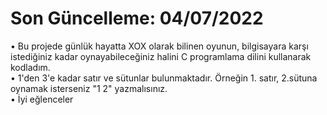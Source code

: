# Son Güncelleme: 04/07/2022
• Bu projede günlük hayatta XOX olarak bilinen oyunun, bilgisayara karşı istediğiniz kadar oynayabileceğiniz halini C programlama dilini kullanarak kodladım.<br />
• 1'den 3'e kadar satır ve sütunlar bulunmaktadır. Örneğin 1. satır, 2.sütuna oynamak isterseniz "1 2" yazmalısınız. <br />
• İyi eğlenceler
